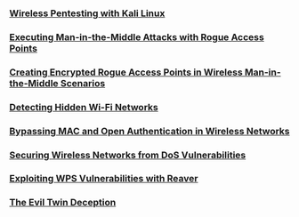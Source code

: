 ### [Wireless Pentesting with Kali Linux](./wireless-pentesting)
### [Executing Man-in-the-Middle Attacks with Rogue Access Points](./mitm-rogue-access-point)
### [Creating Encrypted Rogue Access Points in Wireless Man-in-the-Middle Scenarios](./mitm-rogue-ap-encrypted)
### [Detecting Hidden Wi-Fi Networks](./hidden-ssids)
### [Bypassing MAC and Open Authentication in Wireless Networks](./bypass-mac-and-open-auth)
### [Securing Wireless Networks from DoS Vulnerabilities](./wireless-dos)
### [Exploiting WPS Vulnerabilities with Reaver](./wps-reaver)
### [The Evil Twin Deception](./evil-twin)
